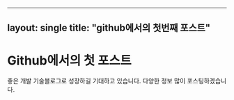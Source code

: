 ----
layout: single
title: "github에서의 첫번째 포스트"
----

# Github에서의 첫 포스트
좋은 개발 기술블로그로 성장하길 기대하고 있습니다.
다양한 정보 많이 포스팅하겠습니다.
